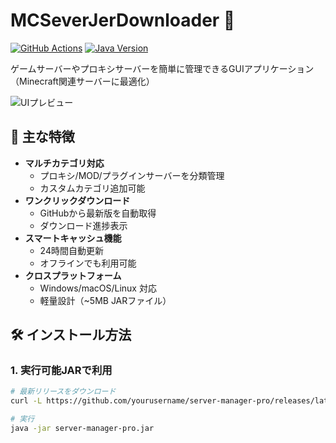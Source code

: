 # MCSeverJerDownloader 🚀

[![GitHub Actions](https://github.com/yourusername/server-manager-pro/actions/workflows/maven-build.yml/badge.svg)](https://github.com/yourusername/server-manager-pro/actions)
[![Java Version](https://img.shields.io/badge/Java-17%2B-brightgreen)](https://adoptium.net/)

ゲームサーバーやプロキシサーバーを簡単に管理できるGUIアプリケーション  
（Minecraft関連サーバーに最適化）

![UIプレビュー](docs/screenshot.png) <!-- 実際のスクリーンショット画像を追加 -->

## 🌟 主な特徴

- **マルチカテゴリ対応**
  - プロキシ/MOD/プラグインサーバーを分類管理
  - カスタムカテゴリ追加可能
- **ワンクリックダウンロード**
  - GitHubから最新版を自動取得
  - ダウンロード進捗表示
- **スマートキャッシュ機能**
  - 24時間自動更新
  - オフラインでも利用可能
- **クロスプラットフォーム**
  - Windows/macOS/Linux 対応
  - 軽量設計（~5MB JARファイル）

## 🛠️ インストール方法

### 1. 実行可能JARで利用
```bash
# 最新リリースをダウンロード
curl -L https://github.com/yourusername/server-manager-pro/releases/latest/download/server-manager-pro.jar -o server-manager-pro.jar

# 実行
java -jar server-manager-pro.jar
